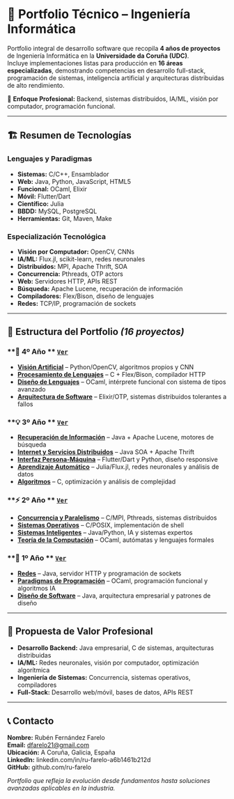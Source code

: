 # 🚀 Portfolio Técnico – Ingeniería Informática

Portfolio integral de desarrollo software que recopila **4 años de proyectos** de Ingeniería Informática en la **Universidade da Coruña (UDC)**.  
Incluye implementaciones listas para producción en **16 áreas especializadas**, demostrando competencias en desarrollo full-stack, programación de sistemas, inteligencia artificial y arquitecturas distribuidas de alto rendimiento.

🎯 **Enfoque Profesional:** Backend, sistemas distribuidos, IA/ML, visión por computador, programación funcional.

---

## 🏗️ Resumen de Tecnologías

### Lenguajes y Paradigmas
- **Sistemas:** C/C++, Ensamblador  
- **Web:** Java, Python, JavaScript, HTML5  
- **Funcional:** OCaml, Elixir  
- **Móvil:** Flutter/Dart  
- **Científico:** Julia  
- **BBDD:** MySQL, PostgreSQL  
- **Herramientas:** Git, Maven, Make

### Especialización Tecnológica
- **Visión por Computador:** OpenCV, CNNs  
- **IA/ML:** Flux.jl, scikit-learn, redes neuronales  
- **Distribuidos:** MPI, Apache Thrift, SOA  
- **Concurrencia:** Pthreads, OTP actors  
- **Web:** Servidores HTTP, APIs REST  
- **Búsqueda:** Apache Lucene, recuperación de información  
- **Compiladores:** Flex/Bison, diseño de lenguajes  
- **Redes:** TCP/IP, programación de sockets

---

## 📂 Estructura del Portfolio *(16 proyectos)*

### **🎯 4º Año ** [`Ver`](4%20Año/)
- **[Visión Artificial](4%20Año/Vision_Aritificial/)** – Python/OpenCV, algoritmos propios y CNN
- **[Procesamiento de Lenguajes](4%20Año/Procesamiento_de_Lenguajes/)** – C + Flex/Bison, compilador HTTP
- **[Diseño de Lenguajes](4%20Año/Diseño_de_Lenguajes_de_Programacion/)** – OCaml, intérprete funcional con sistema de tipos avanzado
- **[Arquitectura de Software](4%20Año/Arquitectura_Software/)** – Elixir/OTP, sistemas distribuidos tolerantes a fallos

### **💡 3º Año ** [`Ver`](3%20Año/)
- **[Recuperación de Información](3%20Año/Recuperación_de_la_Informacion/)** – Java + Apache Lucene, motores de búsqueda
- **[Internet y Servicios Distribuidos](3%20Año/Internet_y_Servicios_Distribuidos/)** – Java SOA + Apache Thrift
- **[Interfaz Persona-Máquina](3%20Año/Interfaz_Persona_Máquina/)** – Flutter/Dart y Python, diseño responsive
- **[Aprendizaje Automático](3%20Año/Aprendizaje_Automatico/)** – Julia/Flux.jl, redes neuronales y análisis de datos
- **[Algoritmos](3%20Año/Algoritmos/)** – C, optimización y análisis de complejidad

### **⚡ 2º Año ** [`Ver`](2%20Año/)
- **[Concurrencia y Paralelismo](2%20Año/Concurrencia_Paralelismo/)** – C/MPI, Pthreads, sistemas distribuidos
- **[Sistemas Operativos](2%20Año/Sistemas_Operativos/)** – C/POSIX, implementación de shell
- **[Sistemas Inteligentes](2%20Año/Sistemas_Inteligentes/)** – Java/Python, IA y sistemas expertos
- **[Teoría de la Computación](2%20Año/Teoria_de_la_Computacion/)** – OCaml, autómatas y lenguajes formales

### **🌱 1º Año ** [`Ver`](1%20Año/)
- **[Redes](1%20Año/Redes/)** – Java, servidor HTTP y programación de sockets
- **[Paradigmas de Programación](1%20Año/Paradigmas_De_Programacion/)** – OCaml, programación funcional y algoritmos IA
- **[Diseño de Software](1%20Año/Diseño_Software/)** – Java, arquitectura empresarial y patrones de diseño

---

## 🎯 Propuesta de Valor Profesional

- **Desarrollo Backend:** Java empresarial, C de sistemas, arquitecturas distribuidas
- **IA/ML:** Redes neuronales, visión por computador, optimización algorítmica
- **Ingeniería de Sistemas:** Concurrencia, sistemas operativos, compiladores
- **Full-Stack:** Desarrollo web/móvil, bases de datos, APIs REST

---


## 📞 Contacto

**Nombre:** Rubén Fernández Farelo  
**Email:** dfarelo21@gmail.com  
**Ubicación:** A Coruña, Galicia, España  
**LinkedIn:** linkedin.com/in/ru-farelo-a6b1461b212d  
**GitHub:** github.com/ru-farelo  

_Portfolio que refleja la evolución desde fundamentos hasta soluciones avanzadas aplicables en la industria._


